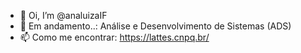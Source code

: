 - 👋 Oi, I’m @analuizaIF
- 🌱 Em andamento..: Análise e Desenvolvimento de Sistemas (ADS)
- 📫 Como me encontrar: https://lattes.cnpq.br/



<!---
analuizaIF/analuizaIF is a ✨ special ✨ repository because its `README.md` (this file) appears on your GitHub profile.
You can click the Preview link to take a look at your changes.
--->
